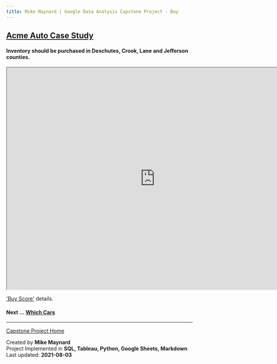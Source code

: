 ```yaml
---
title: Mike Maynard | Google Data Analysis Capstone Project - Buy
---
```

## [Acme Auto Case Study](/capstone/)

####  Inventory should be purchased in **Deschutes, Crook, Lane and Jefferson** counties.

<IFRAME SRC="https://public.tableau.com/views/capstone_16278859884250/Buy_1?:language=en-US&:display_count=n&:origin=viz_share_link&:showVizHome=no" WIDTH=800 HEIGHT=600></IFRAME>

['Buy Score'](../metrics/buy_score.html) details.

#### Next ... [Which Cars](cars.html)

---
[Capstone Project Home](/capstone/)

Created by **Mike Maynard**<BR>
Project Implemented in **SQL, Tableau, Python, Google Sheets, Markdown**<BR>
Last updated:  **2021-08-03**
